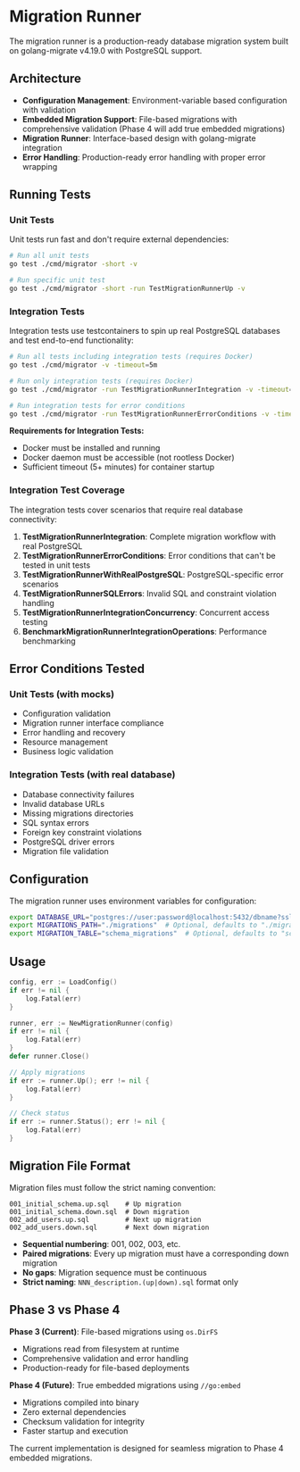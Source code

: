 # Migration Runner

The migration runner is a production-ready database migration system built on golang-migrate v4.19.0 with PostgreSQL support.

## Architecture

- **Configuration Management**: Environment-variable based configuration with validation
- **Embedded Migration Support**: File-based migrations with comprehensive validation (Phase 4 will add true embedded migrations)
- **Migration Runner**: Interface-based design with golang-migrate integration
- **Error Handling**: Production-ready error handling with proper error wrapping

## Running Tests

### Unit Tests

Unit tests run fast and don't require external dependencies:

```bash
# Run all unit tests
go test ./cmd/migrator -short -v

# Run specific unit test
go test ./cmd/migrator -short -run TestMigrationRunnerUp -v
```

### Integration Tests

Integration tests use testcontainers to spin up real PostgreSQL databases and test end-to-end functionality:

```bash
# Run all tests including integration tests (requires Docker)
go test ./cmd/migrator -v -timeout=5m

# Run only integration tests (requires Docker)
go test ./cmd/migrator -run TestMigrationRunnerIntegration -v -timeout=5m

# Run integration tests for error conditions
go test ./cmd/migrator -run TestMigrationRunnerErrorConditions -v -timeout=5m
```

**Requirements for Integration Tests:**
- Docker must be installed and running
- Docker daemon must be accessible (not rootless Docker)
- Sufficient timeout (5+ minutes) for container startup

### Integration Test Coverage

The integration tests cover scenarios that require real database connectivity:

1. **TestMigrationRunnerIntegration**: Complete migration workflow with real PostgreSQL
2. **TestMigrationRunnerErrorConditions**: Error conditions that can't be tested in unit tests
3. **TestMigrationRunnerWithRealPostgreSQL**: PostgreSQL-specific error scenarios
4. **TestMigrationRunnerSQLErrors**: Invalid SQL and constraint violation handling
5. **TestMigrationRunnerIntegrationConcurrency**: Concurrent access testing
6. **BenchmarkMigrationRunnerIntegrationOperations**: Performance benchmarking

## Error Conditions Tested

### Unit Tests (with mocks)
- Configuration validation
- Migration runner interface compliance
- Error handling and recovery
- Resource management
- Business logic validation

### Integration Tests (with real database)
- Database connectivity failures
- Invalid database URLs
- Missing migrations directories  
- SQL syntax errors
- Foreign key constraint violations
- PostgreSQL driver errors
- Migration file validation

## Configuration

The migration runner uses environment variables for configuration:

```bash
export DATABASE_URL="postgres://user:password@localhost:5432/dbname?sslmode=disable"
export MIGRATIONS_PATH="./migrations"  # Optional, defaults to "./migrations"
export MIGRATION_TABLE="schema_migrations"  # Optional, defaults to "schema_migrations"
```

## Usage

```go
config, err := LoadConfig()
if err != nil {
    log.Fatal(err)
}

runner, err := NewMigrationRunner(config)
if err != nil {
    log.Fatal(err)
}
defer runner.Close()

// Apply migrations
if err := runner.Up(); err != nil {
    log.Fatal(err)
}

// Check status
if err := runner.Status(); err != nil {
    log.Fatal(err)
}
```

## Migration File Format

Migration files must follow the strict naming convention:

```
001_initial_schema.up.sql    # Up migration
001_initial_schema.down.sql  # Down migration
002_add_users.up.sql         # Next up migration  
002_add_users.down.sql       # Next down migration
```

- **Sequential numbering**: 001, 002, 003, etc.
- **Paired migrations**: Every up migration must have a corresponding down migration
- **No gaps**: Migration sequence must be continuous
- **Strict naming**: `NNN_description.(up|down).sql` format only

## Phase 3 vs Phase 4

**Phase 3 (Current)**: File-based migrations using `os.DirFS`
- Migrations read from filesystem at runtime
- Comprehensive validation and error handling
- Production-ready for file-based deployments

**Phase 4 (Future)**: True embedded migrations using `//go:embed`
- Migrations compiled into binary
- Zero external dependencies
- Checksum validation for integrity
- Faster startup and execution

The current implementation is designed for seamless migration to Phase 4 embedded migrations.